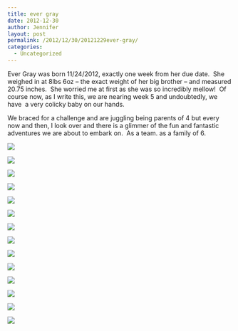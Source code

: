 ```yaml
---
title: ever gray
date: 2012-12-30
author: Jennifer
layout: post
permalink: /2012/12/30/20121229ever-gray/
categories:
  - Uncategorized
---
```

Ever Gray was born 11/24/2012, exactly one week from her due date. &nbsp;She weighed in at 8lbs 6oz &#8211; the exact weight of her big brother &#8211; and measured 20.75 inches. &nbsp;She worried me at first as she was so incredibly mellow! &nbsp;Of course now, as I write this, we are nearing week 5 and undoubtedly, we have &nbsp;a very colicky baby on our hands.&nbsp;

We braced for a challenge and are juggling being parents of 4 but every now and then, I look over and there is a glimmer of the fun and fantastic adventures we are about to embark on. &nbsp;As a team. as a family of 6.</p>

<div class="image-gallery-wrapper">
  <p>
    <img src="http://static1.squarespace.com/static/50db6bb3e4b015296cd43789/50dfc1e1e4b015296cdf3a90/50ec1f5de4b050fcaabb284c/1363551217988//img.png" />
  </p>

  <p>
    <img src="http://static1.squarespace.com/static/50db6bb3e4b015296cd43789/50dfa5b1e4b0dc6320e0b5ea/50e85736e4b0e6a1b5e08bbd/1363551079296/2013-01-01+15.14.27.jpg.27.jpg?format=original" />
  </p>

  <p>
    <img src="http://static1.squarespace.com/static/50db6bb3e4b015296cd43789/50dfa5b1e4b0dc6320e0b5ea/50e2f6ffe4b015296ce6a488/1363551118614/2012-12-28+19.52.11.jpg.11.jpg?format=original" />
  </p>

  <p>
    <img src="http://static1.squarespace.com/static/50db6bb3e4b015296cd43789/50dfc1e1e4b015296cdf3a90/50e2f4a5e4b0395512a35b36/1363551145554//img.png" />
  </p>

  <p>
    <img src="http://static1.squarespace.com/static/50db6bb3e4b015296cd43789/50dfa5b1e4b0dc6320e0b5ea/50e10537e4b015296ce23e04/1363551131205/2012-11-25+14.28.03.jpg.03.jpg?format=original" />
  </p>

  <p>
    <img src="http://static1.squarespace.com/static/50db6bb3e4b015296cd43789/50dfa5b1e4b0dc6320e0b5ea/50e1046ce4b0c2f4976ab87e/1363551156514/2012-11-30+12.25.07.jpg.07.jpg?format=original" />
  </p>

  <p>
    <img src="http://static1.squarespace.com/static/50db6bb3e4b015296cd43789/50dfc1e1e4b015296cdf3a90/50e104f9e4b00220dc7df2ac/1363551182269//img.png" />
  </p>

  <p>
    <img src="http://static1.squarespace.com/static/50db6bb3e4b015296cd43789/50dfc1e1e4b015296cdf3a90/50e10515e4b015296ce23da4/1363551156252//img.png" />
  </p>

  <p>
    <img src="http://static1.squarespace.com/static/50db6bb3e4b015296cd43789/50dfc1e1e4b015296cdf3a90/50e10532e4b0c2f4976aba1d/1363551148969//img.png" />
  </p>

  <p>
    <img src="http://static1.squarespace.com/static/50db6bb3e4b015296cd43789/50dfc1e1e4b015296cdf3a90/50e10540e4b03955129fc102/1363551172717//img.png" />
  </p>

  <p>
    <img src="http://static1.squarespace.com/static/50db6bb3e4b015296cd43789/50dfc1e1e4b015296cdf3a90/50e1054ce4b0a05702b024d1/1363551225715//img.png" />
  </p>

  <p>
    <img src="http://static1.squarespace.com/static/50db6bb3e4b015296cd43789/50dfc1e1e4b015296cdf3a90/50e1055fe4b03955129fc143/1363551123242//img.png" />
  </p>

  <p>
    <img src="http://static1.squarespace.com/static/50db6bb3e4b015296cd43789/50dfa5b1e4b0dc6320e0b5ea/50e105a8e4b015296ce23f95/1363551193469/2012-11-30+12.26.31.jpg.31.jpg?format=original" />
  </p>

  <p>
    <img src="http://static1.squarespace.com/static/50db6bb3e4b015296cd43789/50dfc1e1e4b015296cdf3a90/50dfc1eee4b03955129d3215/1363551111414//img.png" />
  </p>
</div>
